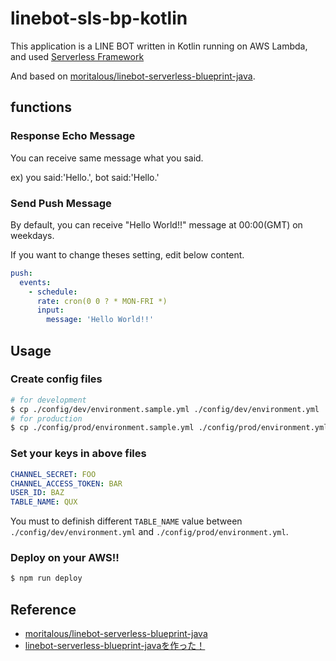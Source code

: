 # linebot-sls-bp-kotlin

This application is a LINE BOT written in Kotlin running on AWS Lambda, and used [Serverless Framework](https://serverless.com/framework/)

And based on [moritalous/linebot\-serverless\-blueprint\-java](https://github.com/moritalous/linebot-serverless-blueprint-java).

## functions

### Response Echo Message

You can receive same message what you said.

ex) you said:'Hello.', bot said:'Hello.'

### Send Push Message

By default, you can receive "Hello World!!" message at 00:00(GMT) on weekdays.

If you want to change theses setting, edit below content.

```yaml
push:
  events:
    - schedule:
      rate: cron(0 0 ? * MON-FRI *)
      input:
        message: 'Hello World!!'
```

## Usage

### Create config files

```bash
# for development
$ cp ./config/dev/environment.sample.yml ./config/dev/environment.yml
# for production
$ cp ./config/prod/environment.sample.yml ./config/prod/environment.yml
```

### Set your keys in above files

```yml
CHANNEL_SECRET: FOO
CHANNEL_ACCESS_TOKEN: BAR
USER_ID: BAZ
TABLE_NAME: QUX
```

You must to definish different `TABLE_NAME` value between `./config/dev/environment.yml` and `./config/prod/environment.yml`.

### Deploy on your AWS!!

```bash
$ npm run deploy
```

## Reference

* [moritalous/linebot\-serverless\-blueprint\-java](https://github.com/moritalous/linebot-serverless-blueprint-java)
* [linebot\-serverless\-blueprint\-javaを作った！](https://qiita.com/moritalous/items/af4f05543a1b8817e472)
